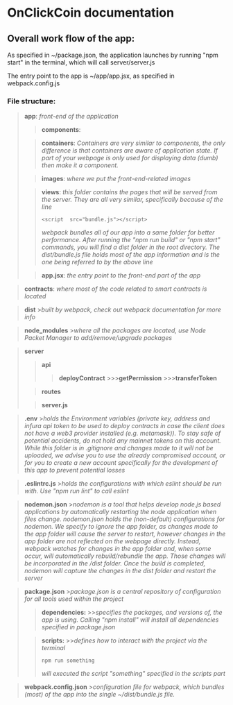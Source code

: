 # OnClickCoin documentation

## Overall work flow of the app:

As specified in ~/package.json, the application launches by running "npm start" in the terminal, which will call server/server.js

The entry point to the app is ~/app/app.jsx, as specified in webpack.config.js

### File structure:

> **app**:
> _front-end of the application_
>
> > **components**:
>
> > **containers**:
> > _Containers are very similar to components, the only difference is that containers are aware of application state. If part of your webpage is only used for displaying data (dumb) then make it a component._
>
> > **images**:
> > _where we put the front-end-related images_
>
> > **views**:
> > _this folder contains the pages that will be served from the server. They are all very similar, specifically because of the line_
> >
> > ```
> > <script  src="bundle.js"></script>
> > ```
> >
> > _webpack bundles all of our app into a same folder for better performance. After running the "npm run build" or "npm start" commands, you will find a dist folder in the root directory. The dist/bundle.js file holds most of the app information and is the one being referred to by the above line_
>
> > **app.jsx**:
> > _the entry point to the front-end part of the app_

> **contracts**:
> _where most of the code related to smart contracts is located_

> **dist** >_built by webpack, check out webpack documentation for more info_

> **node_modules** >_where all the packages are located, use Node Packet Manager to add/remove/upgrade packages_

> **server**
>
> > **api**
> >
> > > **deployContract** >>>**getPermission** >>>**transferToken**
>
> > **routes**
>
> > **server.js**

> **.env** >_holds the Environment variables (private key, address and infura api token to be used to deploy contracts in case the client does not have a web3 provider installed (e.g. metamask)). To stay safe of potential accidents, do not hold any mainnet tokens on this account. While this folder is in .gitignore and changes made to it will not be uploaded, we advise you to use the already compromised account, or for you to create a new account specifically for the development of this app to prevent potential losses_

> **.eslintrc.js** >_holds the configurations with which eslint should be run with. Use "npm run lint" to call eslint_

> **nodemon.json** >_nodemon is a tool that helps develop node.js based applications by automatically restarting the node application when files change. nodemon.json holds the (non-default) configurations for nodemon. We specify to ignore the app folder, as changes made to the app folder will cause the server to restart, however changes in the app folder are not reflected on the webpage directly. Instead, webpack watches for changes in the app folder and, when some occur, will automatically rebuild/rebundle the app. Those changes will be incorporated in the /dist folder. Once the build is completed, nodemon will capture the changes in the dist folder and restart the server_

> **package.json** >_package.json is a central repository of configuration for all tools used within the project_
>
> > **dependencies:** >>_specifies the packages, and versions of, the app is using. Calling "npm install" will install all dependencies specified in package.json_
>
> > **scripts:** >>_defines how to interact with the project via the terminal_
> >
> > ```
> > npm run something
> > ```
> >
> > _will executed the script "something" specified in the scripts part_

> **webpack.config.json** >_configuration file for webpack, which bundles (most) of the app into the single ~/dist/bundle.js file._
